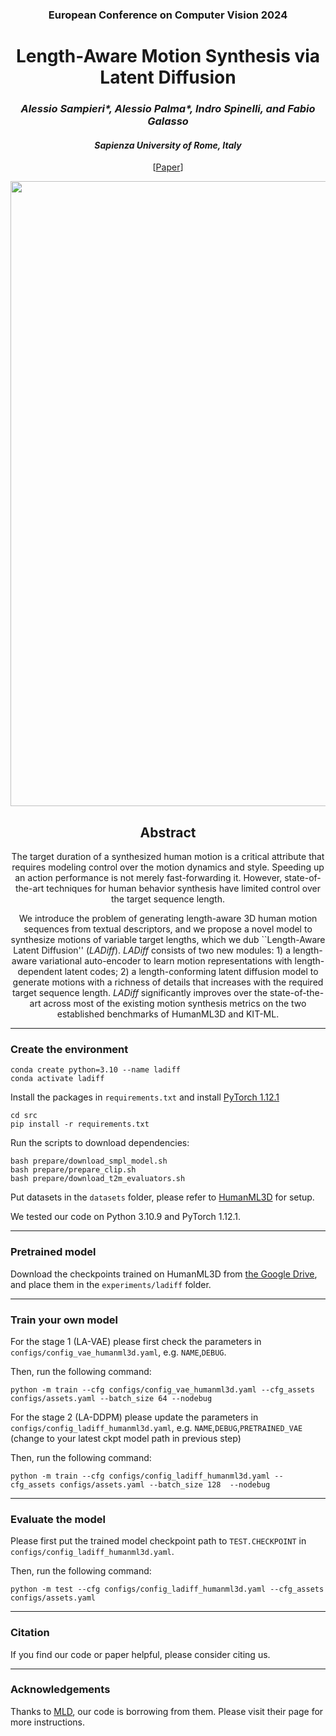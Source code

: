 <div align="center">
<h3>European Conference on Computer Vision 2024</h3>
<h1>Length-Aware Motion Synthesis via Latent Diffusion</h1>
<h3> <i>Alessio Sampieri*, Alessio Palma*, Indro Spinelli, and Fabio Galasso</i></h3>
 <h4> <i>Sapienza University of Rome, Italy</i></h4>
 
 [[Paper](https://arxiv.org/abs/2407.11532)]
 
<image src="https://github.com/AlessioSam/LADiff/blob/main/images/teaser-1.png" width="1000">
       
</div>



<h2 align="center">Abstract</h2> 
<div align="center"> 
<p>
The target duration of a synthesized human motion is a critical attribute that requires modeling control over the motion dynamics and style. Speeding up an action performance is not merely fast-forwarding it. However, state-of-the-art techniques for human behavior synthesis have limited control over the target sequence length.
  
We introduce the problem of generating length-aware 3D human motion sequences from textual descriptors, and we propose a novel model to synthesize motions of variable target lengths, which we dub ``Length-Aware Latent Diffusion'' (_LADiff_). _LADiff_ consists of two new modules: 1) a length-aware variational auto-encoder to learn motion representations with length-dependent latent codes; 2) a length-conforming latent diffusion model to generate motions with a richness of details that increases with the required target sequence length. _LADiff_ significantly improves over the state-of-the-art across most of the existing motion synthesis metrics on the two established benchmarks of HumanML3D and KIT-ML.
</p>
</div>

<hr/>

### Create the environment

```
conda create python=3.10 --name ladiff
conda activate ladiff
```

Install the packages in `requirements.txt` and install [PyTorch 1.12.1](https://pytorch.org/)

```
cd src
pip install -r requirements.txt
```

Run the scripts to download dependencies:

```
bash prepare/download_smpl_model.sh
bash prepare/prepare_clip.sh
bash prepare/download_t2m_evaluators.sh
```

Put datasets in the `datasets` folder, please refer to [HumanML3D](https://github.com/EricGuo5513/HumanML3D) for setup.

We tested our code on Python 3.10.9 and PyTorch 1.12.1.

<hr/>

### Pretrained model

Download the checkpoints trained on HumanML3D from [the Google Drive](https://drive.google.com/drive/folders/1BFSzG3MdabhTydd27HvLleNh1n-fmsvH?usp=sharing), and place them in the `experiments/ladiff` folder. 

<hr/>

### Train your own model

For the stage 1 (LA-VAE) please first check the parameters in `configs/config_vae_humanml3d.yaml`, e.g. `NAME`,`DEBUG`.

Then, run the following command:

```
python -m train --cfg configs/config_vae_humanml3d.yaml --cfg_assets configs/assets.yaml --batch_size 64 --nodebug
```

For the stage 2 (LA-DDPM) please update the parameters in `configs/config_ladiff_humanml3d.yaml`, e.g. `NAME`,`DEBUG`,`PRETRAINED_VAE` (change to your latest ckpt model path in previous step)

Then, run the following command:

```
python -m train --cfg configs/config_ladiff_humanml3d.yaml --cfg_assets configs/assets.yaml --batch_size 128  --nodebug
```

<hr/>

### Evaluate the model

Please first put the trained model checkpoint path to `TEST.CHECKPOINT` in `configs/config_ladiff_humanml3d.yaml`.

Then, run the following command:

```
python -m test --cfg configs/config_ladiff_humanml3d.yaml --cfg_assets configs/assets.yaml
```

<hr/>

### Citation

If you find our code or paper helpful, please consider citing us.

<hr/>

### Acknowledgements

Thanks to [MLD](https://github.com/ChenFengYe/motion-latent-diffusion), our code is borrowing from them. Please visit their page for more instructions. 
